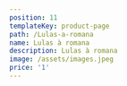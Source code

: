 ```yaml
---
position: 11
templateKey: product-page
path: /Lulas-a-romana
name: Lulas à romana
description: Lulas à romana
image: /assets/images.jpeg
price: '1'
---
```


